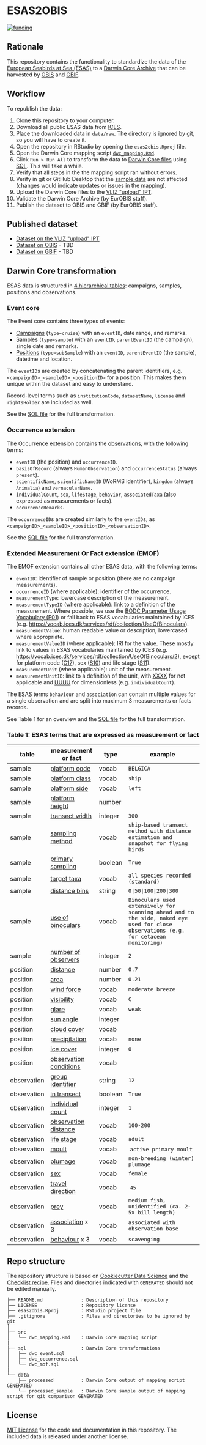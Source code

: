 # ESAS2OBIS

[![funding](https://img.shields.io/static/v1?label=funded+by&message=EMODnet+Biology&labelColor=1872b1&color=f6b142)](https://www.emodnet-biology.eu/)

## Rationale

This repository contains the functionality to standardize the data of the [European Seabirds at Sea (ESAS)](http://esas.ices.dk/) to a [Darwin Core Archive](https://obis.org/manual/dataformat/#dwca) that can be harvested by [OBIS](http://www.obis.org) and [GBIF](https://www.gbif.org/).

## Workflow

To republish the data:

1. Clone this repository to your computer.
2. Download all public ESAS data from [ICES](https://esas.ices.dk/inventory).
3. Place the downloaded data in `data/raw`. The directory is ignored by git, so you will have to create it.
4. Open the repository in RStudio by opening the `esas2obis.Rproj` file.
5. Open the Darwin Core mapping script [`dwc_mapping.Rmd`](src/dwc_mapping.Rmd).
6. Click `Run > Run All` to transform the data to [Darwin Core files](data/processed) using [SQL](SQL). This will take a while.
7. Verify that all steps in the the mapping script ran without errors.
8. Verify in git or GitHub Desktop that the [sample data](data/processed_sample) are not affected (changes would indicate updates or issues in the mapping).
9. Upload the Darwin Core files to the [VLIZ "upload" IPT](https://ipt.vliz.be/upload/resource?r=esas).
10. Validate the Darwin Core Archive (by EurOBIS staff).
11. Publish the dataset to OBIS and GBIF (by EurOBIS staff).

## Published dataset

- [Dataset on the VLIZ "upload" IPT](https://ipt.vliz.be/upload/resource?r=esas)
- [Dataset on OBIS](#) - TBD
- [Dataset on GBIF](#) - TBD

## Darwin Core transformation

ESAS data is structured in [4 hierarchical tables](https://esas-docs.ices.dk/tables/): campaigns, samples, positions and observations.

### Event core

The Event core contains three types of events:

- [Campaigns](https://esas-docs.ices.dk/tables/#campaign) (`type=cruise`) with an `eventID`, date range, and remarks.
- [Samples](https://esas-docs.ices.dk/tables/#sample) (`type=sample`) with an `eventID`, `parentEventID` (the campaign), single date and remarks.
- [Positions](https://esas-docs.ices.dk/tables/#position) (`type=subSample`) with an `eventID`, `parentEventID` (the sample), datetime and location.

The `eventID`s are created by concatenating the parent identifiers, e.g. `<campaignID>_<sampleID>_<positionID>` for a position. This makes them unique within the dataset and easy to understand.

Record-level terms such as `institutionCode`, `datasetName`, `license` and `rightsHolder` are included as well.

See the [SQL file](sql/dwc_event.sql) for the full transformation.

### Occurrence extension

The Occurrence extension contains the [observations](https://esas-docs.ices.dk/tables/#observation), with the following terms:

- `eventID` (the position) and `occurrenceID`.
- `basisOfRecord` (always `HumanObservation`) and `occurrenceStatus` (always `present`).
- `scientificName`, `scientificNameID` (WoRMS identifier), `kingdom` (always `Animalia`) and `vernacularName`.
- `individualCount`, `sex`, `lifeStage`, `behavior`, `associatedTaxa` (also expressed as measurements or facts).
- `occurrenceRemarks`.

The `occurrenceID`s are created similarly to the `eventID`s, as `<campaignID>_<sampleID>_<positionID>_<observationID>`.

See the [SQL file](sql/dwc_occurrence.sql) for the full transformation.

### Extended Measurement Or Fact extension (EMOF)

The EMOF extension contains all other ESAS data, with the following terms:

- `eventID`: identifier of sample or position (there are no campaign measurements).
- `occurrenceID` (where applicable): identifier of the occurrence.
- `measurementType`: lowercase description of the measurement.
- `measurementTypeID` (where applicable): link to a definition of the measurement. Where possible, we use the [BODC Parameter Usage Vocabulary (P01)](http://vocab.nerc.ac.uk/collection/P01/current/) or fall back to ESAS vocabularies maintained by ICES (e.g. <https://vocab.ices.dk/services/rdf/collection/UseOfBinoculars>).
- `measurementValue`: human readable value or description, lowercased where appropriate.
- `measurementValueID` (where applicable): IRI for the value. These mostly link to values in ESAS vocabularies maintained by ICES (e.g. <https://vocab.ices.dk/services/rdf/collection/UseOfBinoculars/2>), except for platform code ([C17](http://vocab.nerc.ac.uk/collection/C17/current/)), sex ([S10](http://vocab.nerc.ac.uk/collection/S10/)) and life stage ([S11](http://vocab.nerc.ac.uk/collection/S11/current/)).
- `measurementUnit` (where applicable): unit of the measurement.
- `measurementUnitID`: link to a definition of the unit, with [XXXX](http://vocab.nerc.ac.uk/collection/P06/current/XXXX/) for not applicable and [UUUU](http://vocab.nerc.ac.uk/collection/P06/current/UUUU/) for dimensionless (e.g. `individualCount`).

The ESAS terms `behaviour` and `association` can contain multiple values for a single observation and are split into maximum 3 measurements or facts records.

See Table 1 for an overview and the [SQL file](sql/dwc_emof.sql) for the full transformation.

### Table 1: ESAS terms that are expressed as measurement or fact

table | measurement or fact | type | example
--- | --- | --- | ---
sample | [platform code](https://esas-docs.ices.dk/tables/#sample.PlatformCode) | vocab | `BELGICA`
sample | [platform class](https://esas-docs.ices.dk/tables/#sample.PlatformClass) | vocab | `ship`
sample | [platform side](https://esas-docs.ices.dk/tables/#sample.PlatformSide) | vocab | `left`
sample | [platform height](https://esas-docs.ices.dk/tables/#sample.PlatformHeight) | number | 
sample | [transect width](https://esas-docs.ices.dk/tables/#sample.TransectWidth) | integer | `300`
sample | [sampling method](https://esas-docs.ices.dk/tables/#sample.SamplingMethod) | vocab | `ship-based transect method with distance estimation and snapshot for flying birds`
sample | [primary sampling](https://esas-docs.ices.dk/tables/#sample.PrimarySampling) | boolean | `True`
sample | [target taxa](https://esas-docs.ices.dk/tables/#sample.TargetTaxa) | vocab | `all species recorded (standard)`
sample | [distance bins](https://esas-docs.ices.dk/tables/#sample.DistanceBins) | string | `0\|50\|100\|200\|300` 
sample | [use of binoculars](https://esas-docs.ices.dk/tables/#sample.UseOfBinoculars) | vocab | `Binoculars used extensively for scanning ahead and to the side, naked eye used for close observations (e.g. for cetacean monitoring)`
sample | [number of observers](https://esas-docs.ices.dk/tables/#sample.NumberOfObservers) | integer | `2`
position | [distance](https://esas-docs.ices.dk/tables/#position.Distance) | number | `0.7`
position | [area](https://esas-docs.ices.dk/tables/#position.Area) | number | `0.21`
position | [wind force](https://esas-docs.ices.dk/tables/#position.WindForce) | vocab | `moderate breeze`
position | [visibility](https://esas-docs.ices.dk/tables/#position.Visibility) | vocab | `C`
position | [glare](https://esas-docs.ices.dk/tables/#position.Glare) | vocab | `weak`
position | [sun angle](https://esas-docs.ices.dk/tables/#position.SunAngle) | integer | 
position | [cloud cover](https://esas-docs.ices.dk/tables/#position.CloudCover) | vocab | 
position | [precipitation](https://esas-docs.ices.dk/tables/#position.Precipitation) | vocab | `none`
position | [ice cover](https://esas-docs.ices.dk/tables/#position.IceCover) | integer | `0`
position | [observation conditions](https://esas-docs.ices.dk/tables/#position.ObservationConditions) | vocab | 
observation | [group identifier](https://esas-docs.ices.dk/tables/#observation.GroupID) | string | `12`
observation | [in transect](https://esas-docs.ices.dk/tables/#observation.Transect) | boolean | `True`
observation | [individual count](https://esas-docs.ices.dk/tables/#observation.Count) | integer | `1`
observation | [observation distance](https://esas-docs.ices.dk/tables/#observation.ObservationDistance) | vocab | `100-200`
observation | [life stage](https://esas-docs.ices.dk/tables/#observation.LifeStage) | vocab | `adult`
observation | [moult](https://esas-docs.ices.dk/tables/#observation.Moult) | vocab | `active primary moult`
observation | [plumage](https://esas-docs.ices.dk/tables/#observation.Plumage) | vocab | `non-breeding (winter) plumage`
observation | [sex](https://esas-docs.ices.dk/tables/#observation.Sex) | vocab | `female`
observation | [travel direction](https://esas-docs.ices.dk/tables/#observation.TravelDirection) | vocab | `45`
observation | [prey](https://esas-docs.ices.dk/tables/#observation.Prey) | vocab | `medium fish, unidentified (ca. 2-5x bill length)`
observation | [association](https://esas-docs.ices.dk/tables/#observation.Association) x 3 | vocab | `associated with observation base`
observation | [behaviour](https://esas-docs.ices.dk/tables/#observation.Behaviour) x 3 | vocab | `scavenging`

## Repo structure

The repository structure is based on [Cookiecutter Data Science](http://drivendata.github.io/cookiecutter-data-science/) and the [Checklist recipe](https://github.com/trias-project/checklist-recipe). Files and directories indicated with `GENERATED` should not be edited manually.

```
├── README.md              : Description of this repository
├── LICENSE                : Repository license
├── esas2obis.Rproj        : RStudio project file
├── .gitignore             : Files and directories to be ignored by git
│
├── src
│   └── dwc_mapping.Rmd    : Darwin Core mapping script
|
├── sql                    : Darwin Core transformations
│   ├── dwc_event.sql
│   ├── dwc_occurrence.sql
│   └── dwc_mof.sql
|
└── data
    ├── processed          : Darwin Core output of mapping script GENERATED
    └── processed_sample   : Darwin Core sample output of mapping script for git comparison GENERATED
```

## License

[MIT License](LICENSE) for the code and documentation in this repository. The included data is released under another license.
